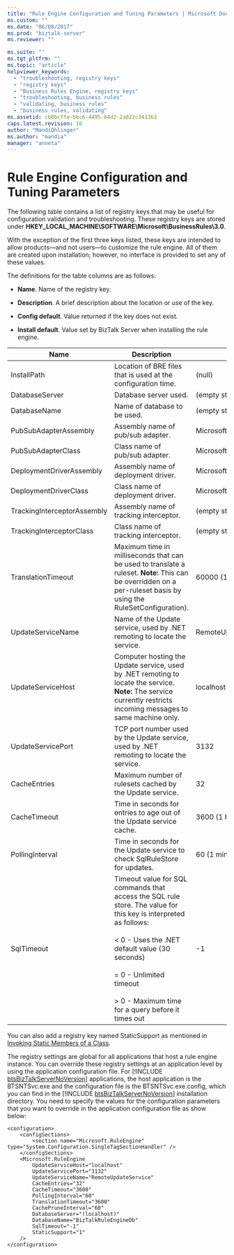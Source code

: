 ```yaml
---
title: "Rule Engine Configuration and Tuning Parameters | Microsoft Docs"
ms.custom: ""
ms.date: "06/08/2017"
ms.prod: "biztalk-server"
ms.reviewer: ""

ms.suite: ""
ms.tgt_pltfrm: ""
ms.topic: "article"
helpviewer_keywords: 
  - "troubleshooting, registry keys"
  - "registry keys"
  - "Business Rules Engine, registry keys"
  - "troubleshooting, business rules"
  - "validating, business rules"
  - "business rules, validating"
ms.assetid: cb0bcffe-bbc6-4495-84d2-2a822c3413b3
caps.latest.revision: 16
author: "MandiOhlinger"
ms.author: "mandia"
manager: "anneta"
---
```

# Rule Engine Configuration and Tuning Parameters
The following table contains a list of registry keys that may be useful for configuration validation and troubleshooting. These registry keys are stored under **HKEY_LOCAL_MACHINE\SOFTWARE\Microsoft\BusinessRules\3.0**.  
  
 With the exception of the first three keys listed, these keys are intended to allow products—and not users—to customize the rule engine. All of them are created upon installation; however, no interface is provided to set any of these values.  
  
 The definitions for the table columns are as follows:  
  
-   **Name**. Name of the registry key.  
  
-   **Description**. A brief description about the location or use of the key.  
  
-   **Config default**. Value returned if the key does not exist.  
  
-   **Install default**. Value set by BizTalk Server when installing the rule engine.  
  
|Name|Description|Config default|Install default|  
|----------|-----------------|--------------------|---------------------|  
|InstallPath|Location of BRE files that is used at the configuration time.|(null)|C:\Program Files\Common Files\Microsoft BizTalk (or C:\Program Files (x86)\Common Files\Microsoft BizTalk on a 64-bit operating system)|  
|DatabaseServer|Database server used.|(empty string)|Name of the database server specified during configuration of BRE.|  
|DatabaseName|Name of database to be used.|(empty string)|Name of the database specified during configuration of BRE. Typically, it is BizTalkRuleEngineDb|  
|PubSubAdapterAssembly|Assembly name of pub/sub adapter.|Microsoft.RuleEngine|Microsoft.RuleEngine|  
|PubSubAdapterClass|Class name of pub/sub adapter.|Microsoft.RuleEngine.PubSubAdapter|Microsoft.RuleEngine.PubSubAdapter|  
|DeploymentDriverAssembly|Assembly name of deployment driver.|Microsoft.RuleEngine|Microsoft.BizTalk.RuleEngineExtensions|  
|DeploymentDriverClass|Class name of deployment driver.|Microsoft.RuleEngine.RuleSetDeploymentDriver|Microsoft.BizTalk.RuleEngineExtensions.RuleSetDeploymentDriver|  
|TrackingInterceptorAssembly|Assembly name of tracking interceptor.|(empty string)|Microsoft.BizTalk.RuleEngineExtensions|  
|TrackingInterceptorClass|Class name of tracking interceptor.|(empty string)|Microsoft.BizTalk.RuleEngineExtensions.RuleSetTrackingInterceptor|  
|TranslationTimeout|Maximum time in milliseconds that can be used to translate a ruleset. **Note:**  This can be overridden on a per-ruleset basis by using the RuleSetConfiguration).|60000 (1 minute)|60000|  
|UpdateServiceName|Name of the Update service, used by .NET remoting to locate the service.|RemoteUpdateService|RemoteUpdateService|  
|UpdateServiceHost|Computer hosting the Update service, used by .NET remoting to locate the service. **Note:**  The service currently restricts incoming messages to same machine only.|localhost|localhost|  
|UpdateServicePort|TCP port number used by the Update service, used by .NET remoting to locate the service.|3132|3132|  
|CacheEntries|Maximum number of rulesets cached by the Update service.|32|32|  
|CacheTimeout|Time in seconds for entries to age out of the Update service cache.|3600 (1 hour)|3600|  
|PollingInterval|Time in seconds for the Update service to check SqlRuleStore for updates.|60 (1 minute)|60|  
|SqlTimeout|Timeout value for SQL commands that access the SQL rule store. The value for this key is interpreted as follows:<br /><br /> < 0 - Uses the .NET default value (30 seconds)<br /><br /> = 0 - Unlimited timeout<br /><br /> > 0 - Maximum time for a query before it times out|-1|-1|  
  
 You can also add a registry key named StaticSupport as mentioned in [Invoking Static Members of a Class](../core/invoking-static-members-of-a-class.md).  
  
 The registry settings are global for all applications that host a rule engine instance. You can override these registry settings at an application level by using the application configuration file. For [!INCLUDE [btsBizTalkServerNoVersion](../includes/btsbiztalkservernoversion-md.md)] applications, the host application is the BTSNTSvc.exe and the configuration file is the BTSNTSvc.exe.config, which you can find in the [!INCLUDE [btsBizTalkServerNoVersion](../includes/btsbiztalkservernoversion-md.md)] installation directory.  You need to specify the values for the configuration parameters that you want to override in the application configuration file as show below:  
  
```  
<configuration>  
    <configSections>  
        <section name="Microsoft.RuleEngine" type="System.Configuration.SingleTagSectionHandler" />  
    </configSections>  
    <Microsoft.RuleEngine  
        UpdateServiceHost="localhost"  
        UpdateServicePort="3132"  
        UpdateServiceName="RemoteUpdateService"  
        CacheEntries="32"  
        CacheTimeout="3600"  
        PollingInterval="60"  
        TranslationTimeout="3600"  
        CachePruneInterval="60"  
        DatabaseServer="(localhost)"  
        DatabaseName="BizTalkRuleEngineDb"  
        SqlTimeout="-1"  
        StaticSupport="1"  
    />  
</configuration>  
```